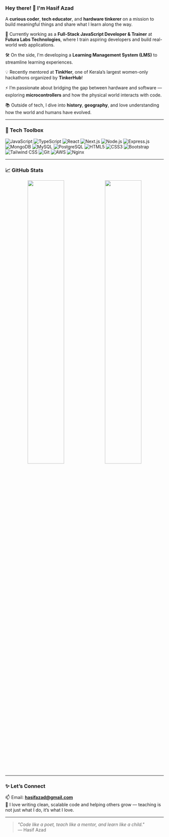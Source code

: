 ### Hey there! 👋 I'm Hasif Azad

A **curious coder**, **tech educator**, and **hardware tinkerer** on a mission to build meaningful things and share what I learn along the way.

🚀 Currently working as a **Full-Stack JavaScript Developer & Trainer** at **Futura Labs Technologies**, where I train aspiring developers and build real-world web applications.

🛠️ On the side, I'm developing a **Learning Management System (LMS)** to streamline learning experiences.

💡 Recently mentored at **TinkHer**, one of Kerala’s largest women-only hackathons organized by **TinkerHub**!

⚡ I’m passionate about bridging the gap between hardware and software — exploring **microcontrollers** and how the physical world interacts with code.

📚 Outside of tech, I dive into **history**, **geography**, and love understanding how the world and humans have evolved.

---

### 🧰 Tech Toolbox

![JavaScript](https://img.shields.io/badge/-JavaScript-F7DF1E?style=flat-square&logo=javascript&logoColor=black)
![TypeScript](https://img.shields.io/badge/-TypeScript-3178C6?style=flat-square&logo=typescript&logoColor=white)
![React](https://img.shields.io/badge/-ReactJS-61DAFB?style=flat-square&logo=react&logoColor=black)
![Next.js](https://img.shields.io/badge/-Next.js-000000?style=flat-square&logo=next.js)
![Node.js](https://img.shields.io/badge/-Node.js-339933?style=flat-square&logo=node.js&logoColor=white)
![Express.js](https://img.shields.io/badge/-Express.js-000000?style=flat-square&logo=express&logoColor=white)
![MongoDB](https://img.shields.io/badge/-MongoDB-47A248?style=flat-square&logo=mongodb&logoColor=white)
![MySQL](https://img.shields.io/badge/-MySQL-4479A1?style=flat-square&logo=mysql&logoColor=white)
![PostgreSQL](https://img.shields.io/badge/-PostgreSQL-336791?style=flat-square&logo=postgresql&logoColor=white)
![HTML5](https://img.shields.io/badge/-HTML5-E34F26?style=flat-square&logo=html5&logoColor=white)
![CSS3](https://img.shields.io/badge/-CSS3-1572B6?style=flat-square&logo=css3)
![Bootstrap](https://img.shields.io/badge/-Bootstrap-7952B3?style=flat-square&logo=bootstrap&logoColor=white)
![Tailwind CSS](https://img.shields.io/badge/-TailwindCSS-38B2AC?style=flat-square&logo=tailwind-css)
![Git](https://img.shields.io/badge/-Git-F05032?style=flat-square&logo=git&logoColor=white)
![AWS](https://img.shields.io/badge/-AWS-FF9900?style=flat-square&logo=amazon-aws&logoColor=white)
![Nginx](https://img.shields.io/badge/-Nginx-009639?style=flat-square&logo=nginx&logoColor=white)

---

### 📈 GitHub Stats

<p align="center">
  <img width="48%" src="https://github-readme-stats.vercel.app/api?username=hasifazad&show_icons=true&theme=radical" />
  <img width="48%" src="https://github-readme-streak-stats.herokuapp.com/?user=hasifazad&theme=radical" />
</p>

---

### ✨ Let’s Connect

📫 Email: **hasifazad@gmail.com**  
💬 I love writing clean, scalable code and helping others grow — teaching is not just what I do, it’s what I love.

---

> _"Code like a poet, teach like a mentor, and learn like a child."_  
> — Hasif Azad
